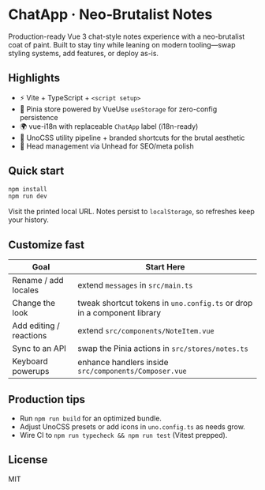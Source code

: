 # ChatApp · Neo‑Brutalist Notes

Production-ready Vue 3 chat-style notes experience with a neo-brutalist coat of paint. Built to stay tiny while leaning on modern tooling—swap styling systems, add features, or deploy as-is.

## Highlights
- ⚡️ Vite + TypeScript + `<script setup>`
- 🧠 Pinia store powered by VueUse `useStorage` for zero-config persistence
- 🌍 vue-i18n with replaceable `ChatApp` label (i18n-ready)
- 🎨 UnoCSS utility pipeline + branded shortcuts for the brutal aesthetic
- 🧾 Head management via Unhead for SEO/meta polish

## Quick start
```bash
npm install
npm run dev
```
Visit the printed local URL. Notes persist to `localStorage`, so refreshes keep your history.

## Customize fast
| Goal | Start Here |
|------|------------|
| Rename / add locales | extend `messages` in `src/main.ts` |
| Change the look | tweak shortcut tokens in `uno.config.ts` or drop in a component library |
| Add editing / reactions | extend `src/components/NoteItem.vue` |
| Sync to an API | swap the Pinia actions in `src/stores/notes.ts` |
| Keyboard powerups | enhance handlers inside `src/components/Composer.vue` |

## Production tips
- Run `npm run build` for an optimized bundle.
- Adjust UnoCSS presets or add icons in `uno.config.ts` as needs grow.
- Wire CI to `npm run typecheck && npm run test` (Vitest prepped).

## License
MIT
